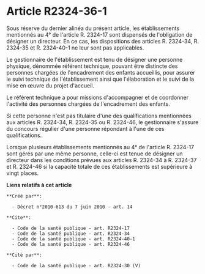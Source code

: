 # Article R2324-36-1

Sous réserve du dernier alinéa du présent article, les établissements mentionnés au 4° de l'article R. 2324-17 sont dispensés
de l'obligation de désigner un directeur. En ce cas, les dispositions des articles R. 2324-34, R. 2324-35 et R. 2324-40-1 ne
leur sont pas applicables. 

Le gestionnaire de l'établissement est tenu de désigner une personne physique, dénommée référent technique, pouvant être
distincte des personnes chargées de l'encadrement des enfants accueillis, pour assurer le suivi technique de l'établissement
ainsi que l'élaboration et le suivi de la mise en œuvre du projet d'accueil. 

Le référent technique a pour missions d'accompagner et de coordonner l'activité des personnes chargées de l'encadrement des
enfants. 

Si cette personne n'est pas titulaire d'une des qualifications mentionnées aux articles R. 2324-34, R. 2324-35 ou R. 2324-46,
le gestionnaire s'assure du concours régulier d'une personne répondant à l'une de ces qualifications. 

Lorsque plusieurs établissements mentionnés au 4° de l'article R. 2324-17 sont gérés par une même personne, celle-ci est
tenue de désigner un directeur dans les conditions prévues aux articles R. 2324-34 à R. 2324-37 et R. 2324-46 si la capacité
totale de ces établissements est supérieure à vingt places.

**Liens relatifs à cet article**

	**Créé par**:

	  - Décret n°2010-613 du 7 juin 2010 - art. 14

	**Cite**:

	  - Code de la santé publique - art. R2324-17
	  - Code de la santé publique - art. R2324-34
	  - Code de la santé publique - art. R2324-40-1
	  - Code de la santé publique - art. R2324-46

	**Cité par**:

	  - Code de la santé publique - art. R2324-30 (V)
